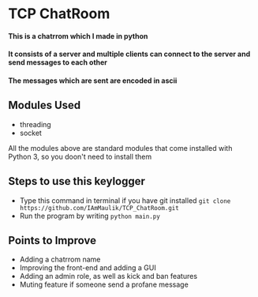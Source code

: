# TCP ChatRoom

#### This is a chatrrom which I made in python
#### It consists of a server and multiple clients can connect to the server and send messages to each other
#### The messages which are sent are encoded in ascii

## Modules Used
- threading
- socket

All the modules above are standard modules that come installed with Python 3, so you doon't need to install them

## Steps to use this keylogger
- Type this command in terminal if you have git installed 
  ```git clone https://github.com/IAmMaulik/TCP_ChatRoom.git```
- Run the program by writing ```python main.py```


## Points to Improve
- Adding a chatrrom name
- Improving the front-end and adding a GUI
- Adding an admin role, as well as kick and ban features
- Muting feature if someone send a profane message
